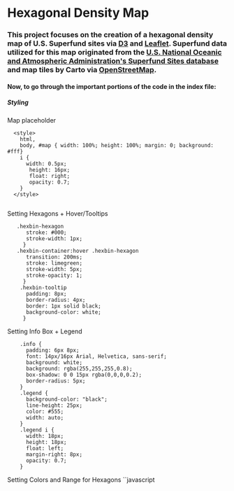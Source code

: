 # Hexagonal Density Map

### This project focuses on the creation of a hexagonal density map of U.S. Superfund sites via <a href="https://d3js.org/">D3</a> and <a href="https://leafletjs.com/">Leaflet</a>. Superfund data utilized for this map originated from the <a href="https://data.noaa.gov/dataset/dataset/superfund-sites">U.S. National Oceanic and Atmospheric Administration's Superfund Sites database</a> and map tiles by Carto via <a href="http://openstreetmap.org/copyright">OpenStreetMap</a>.

#### Now, to go through the important portions of the code in the index file:

##### Styling

Map placeholder

```
  <style> 
    html,
    body, #map { width: 100%; height: 100%; margin: 0; background: #fff}
    i {
      width: 0.5px;
       height: 16px;
       float: right;
       opacity: 0.7;
    }
  </style>
  
```
Setting Hexagons + Hover/Tooltips
```
   .hexbin-hexagon 
      stroke: #000;
      stroke-width: 1px;
     }
   .hexbin-container:hover .hexbin-hexagon 
      transition: 200ms;
      stroke: limegreen;
      stroke-width: 5px;
      stroke-opacity: 1;
  	 }
    .hexbin-tooltip 
      padding: 8px;
      border-radius: 4px;
      border: 1px solid black;
      background-color: white;
  	 }
```
Setting Info Box + Legend
```
    .info {
      padding: 6px 8px;
      font: 14px/16px Arial, Helvetica, sans-serif;
      background: white;
      background: rgba(255,255,255,0.8);
      box-shadow: 0 0 15px rgba(0,0,0,0.2);
      border-radius: 5px;
    }
    .legend {
      background-color: "black";
      line-height: 25px;
      color: #555;
      width: auto;
    }
    .legend i {
      width: 18px;
      height: 18px;
      float: left;
      margin-right: 8px;
      opacity: 0.7;
    }
```
Setting Colors and Range for Hexagons
``javascript
<script>
//Setting colors for hexagons
var colorRange = [ 'yellow', 'orange', 'red', 'blue', 'purple' ];
var colorScale = d3.scaleLinear().domain([1,2,3,4,5]).range(colorRange);
</script>
```
